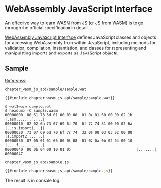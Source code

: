 # WebAssembly JavaScript Interface

An effective way to learn WASM from JS (or JS from WASM) is to go through the official specification in detail.

[WebAssembly JavaScript Interface](https://webassembly.github.io/spec/js-api/) defines JavaScript classes and objects for accessing WebAssembly from within JavaScript, including methods for validation, compilation, instantiation, and classes for representing and manipulating imports and exports as JavaScript objects.

## Sample

[Reference](https://webassembly.github.io/spec/js-api/index.html#sample)

`chapter_wasm_js_api/sample/sample.wat`
```
{{#include chapter_wasm_js_api/sample/sample.wat}}
```

```console
$ wat2wasm sample.wat
$ hexdump -C sample.wasm
00000000  00 61 73 6d 01 00 00 00  01 04 01 60 00 00 02 1b  |.asm.......`....|
00000010  02 02 6a 73 07 69 6d 70  6f 72 74 31 00 00 02 6a  |..js.import1...j|
00000020  73 07 69 6d 70 6f 72 74  32 00 00 03 03 02 00 00  |s.import2.......|
00000030  07 05 01 01 66 00 03 08  01 02 0a 0b 02 04 00 10  |....f...........|
00000040  00 0b 04 00 10 01 0b                              |.......|
00000047
```

`chapter_wasm_js_api/sample.js`
```javascript
{{#include chapter_wasm_js_api/sample/sample.js}}
```

<script src="chapter_wasm_js_api/sample/sample.js"></script>
The result is in console log.
